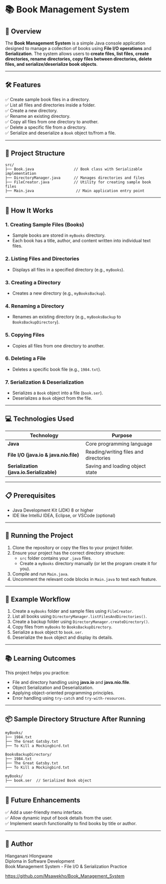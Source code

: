 # 📚 Book Management System

## 📖 Overview
The **Book Management System** is a simple Java console application designed to manage a collection of books using **File I/O operations** and **Serialization**. The system allows users to **create files, list files, create directories, rename directories, copy files between directories, delete files, and serialize/deserialize book objects**.

---

## 🛠️ Features

✅ Create sample book files in a directory.  
✅ List all files and directories inside a folder.  
✅ Create a new directory.  
✅ Rename an existing directory.  
✅ Copy all files from one directory to another.  
✅ Delete a specific file from a directory.  
✅ Serialize and deserialize a `Book` object to/from a file.

---

## 📂 Project Structure

```
src/
├── Book.java                  // Book class with Serializable implementation
├── DirectoryManager.java      // Manages directories and files
├── FileCreator.java           // Utility for creating sample book files
├── Main.java                   // Main application entry point
```

---

## 📄 How It Works

### 1. Creating Sample Files (Books)
- Sample books are stored in `myBooks` directory.
- Each book has a title, author, and content written into individual text files.

### 2. Listing Files and Directories
- Displays all files in a specified directory (e.g., `myBooks`).

### 3. Creating a Directory
- Creates a new directory (e.g., `myBooksBackup`).

### 4. Renaming a Directory
- Renames an existing directory (e.g., `myBooksBackup` to `BooksBackupDirectory`).

### 5. Copying Files
- Copies all files from one directory to another.

### 6. Deleting a File
- Deletes a specific book file (e.g., `1984.txt`).

### 7. Serialization & Deserialization
- Serializes a `Book` object into a file (`book.ser`).
- Deserializes a `Book` object from the file.

---

## 💻 Technologies Used

| Technology | Purpose |
|---|---|
| **Java** | Core programming language |
| **File I/O (java.io & java.nio.file)** | Reading/writing files and directories |
| **Serialization (java.io.Serializable)** | Saving and loading object state |

---

## 📋 Prerequisites
- Java Development Kit (JDK) 8 or higher
- IDE like IntelliJ IDEA, Eclipse, or VSCode (optional)

---

## 🚀 Running the Project
1. Clone the repository or copy the files to your project folder.
2. Ensure your project has the correct directory structure:
   - `src` folder contains your `.java` files.
   - Create a `myBooks` directory manually (or let the program create it for you).
3. Compile and run `Main.java`.
4. Uncomment the relevant code blocks in `Main.java` to test each feature.

---

## 🔗 Example Workflow
1. Create a `myBooks` folder and sample files using `FileCreator`.
2. List all books using `DirectoryManager.listFilesAndDirectories()`.
3. Create a backup folder using `DirectoryManager.createDirectory()`.
4. Copy files from `myBooks` to `BooksBackupDirectory`.
5. Serialize a `Book` object to `book.ser`.
6. Deserialize the `Book` object and display its details.

---

## 📚 Learning Outcomes
This project helps you practice:
- File and directory handling using **java.io** and **java.nio.file**.
- Object Serialization and Deserialization.
- Applying object-oriented programming principles.
- Error handling using `try-catch` and `try-with-resources`.

---

## 📦 Sample Directory Structure After Running
```
myBooks/
├── 1984.txt
├── The Great Gatsby.txt
├── To Kill a Mockingbird.txt

BooksBackupDirectory/
├── 1984.txt
├── The Great Gatsby.txt
├── To Kill a Mockingbird.txt

myBooks/
├── book.ser  // Serialized Book object
```

---

## 🧰 Future Enhancements
✅ Add a user-friendly menu interface.  
✅ Allow dynamic input of book details from the user.  
✅ Implement search functionality to find books by title or author.

---

## 📜 Author
Hlanganani Hlongwane  
Diploma in Software Development  
Book Management System - File I/O & Serialization Practice

https://github.com/Msawekho/Book_Management_System
